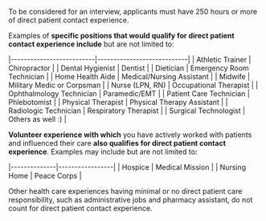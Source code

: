 To be considered for an interview, <span class="highlight">applicants must have 250 hours or more of direct patient contact experience</span>. 

Examples of **specific positions that would qualify for direct patient contact experience include** but are not limited to:  

|--------------------------|----------------------------|
| Athletic Trainer         | Chiropractor               |
| Dental Hygienist         | Dentist                    |
| Dietician                | Emergency Room Technician  |
| Home Health Aide         | Medical/Nursing Assistant  |
| Midwife                  | Military Medic or Corpsman |
| Nurse (LPN, RN)          | Occupational Therapist     |
| Ophthalmology Technician | Paramedic/EMT              |
| Patient Care Technician  | Phlebotomist               |
| Physical Therapist       | Physical Therapy Assistant |
| Radiologic Technician    | Respiratory Therapist      |
| Surgical Technologist    | Others as well :)          |

**Volunteer experience with which** <span class="highlight">you have actively worked with patients and influenced their care</span> **also qualifies for direct patient contact experience**. Examples may include but are not limited to:

|--------------|-----------------|
| Hospice      | Medical Mission |
| Nursing Home | Peace Corps     |

Other health care experiences having minimal or no direct patient care responsibility, such as administrative jobs and pharmacy assistant, do not count for direct patient contact experience.